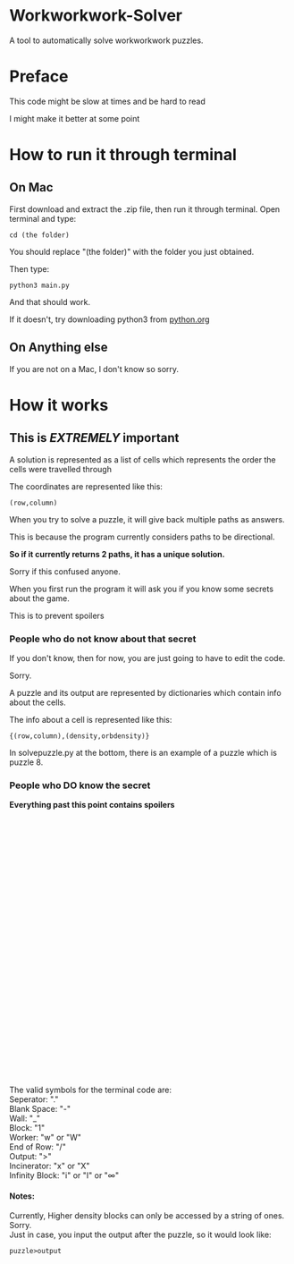 # Workworkwork-Solver
A tool to automatically solve workworkwork puzzles.
# Preface
This code might be slow at times and be hard to read

I might make it better at some point
# How to run it through terminal
## On Mac
First download and extract the .zip file, then run it through terminal.
Open terminal and type: 
```
cd (the folder)
```
You should replace "(the folder)" with the folder you just obtained.

Then type:
```
python3 main.py
```
And that should work.

If it doesn't, try downloading python3 from [python.org](https://www.python.org)
## On Anything else
If you are not on a Mac, I don't know so sorry.
# How it works

## **This is _EXTREMELY_ important**
A solution is represented as a list of cells which represents the order the cells were travelled through

The coordinates are represented like this:
```
(row,column)
```

When you try to solve a puzzle, it will give back multiple paths as answers.

This is because the program currently considers paths to be directional.

**So if it currently returns 2 paths, it has a unique solution.**

Sorry if this confused anyone.

When you first run the program it will ask you if you know some secrets about the game.

This is to prevent spoilers
### People who do not know about that secret
If you don't know, then for now, you are just going to have to edit the code.

Sorry.

A puzzle and its output are represented by dictionaries which contain info about the cells.

The info about a cell is represented like this:
```
{(row,column),(density,orbdensity)}
```
In solvepuzzle.py at the bottom, there is an example of a puzzle which is puzzle 8.
### People who **DO** know the secret
**Everything past this point contains spoilers**\
\
\
\
\
\
\
\
\
\
\
\
\
\
\
\
\
\
\
\
\
\
\
\
\
\
\
\
\
\
The valid symbols for the terminal code are:\
Seperator: "."\
Blank Space: "-"\
Wall: "_"\
Block: "1"\
Worker: "w" or "W"\
End of Row: "/"\
Output: ">"\
Incinerator: "x" or "X"\
Infinity Block: "i" or "I" or "∞"
#### Notes:
Currently, Higher density blocks can only be accessed by a string of ones.\
Sorry.\
Just in case, you input the output after the puzzle, so it would look like:
```
puzzle>output
```


